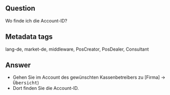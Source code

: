 ## Question

Wo finde ich die Account-ID?

## Metadata tags

lang-de, market-de, middleware, PosCreator, PosDealer, Consultant

## Answer

* Gehen Sie im Account des gewünschten Kassenbetreibers zu
[Firma] &rarr; <kbd>Übersicht</kbd>)
* Dort finden Sie die Account-ID.
